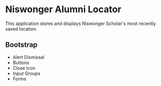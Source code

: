 # Niswonger Alumni Locator

This application stores and displays Niswonger Scholar's most recently
saved location.

## Bootstrap

- Alert Dismissal
- Buttons
- Close Icon
- Input Groups
- Forms
